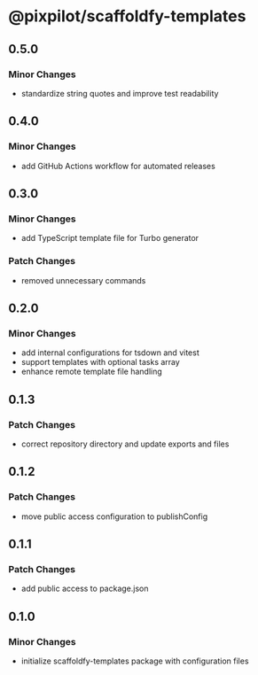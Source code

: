 # @pixpilot/scaffoldfy-templates

## 0.5.0

### Minor Changes

- standardize string quotes and improve test readability

## 0.4.0

### Minor Changes

- add GitHub Actions workflow for automated releases

## 0.3.0

### Minor Changes

- add TypeScript template file for Turbo generator

### Patch Changes

- removed unnecessary commands

## 0.2.0

### Minor Changes

- add internal configurations for tsdown and vitest
- support templates with optional tasks array
- enhance remote template file handling

## 0.1.3

### Patch Changes

- correct repository directory and update exports and files

## 0.1.2

### Patch Changes

- move public access configuration to publishConfig

## 0.1.1

### Patch Changes

- add public access to package.json

## 0.1.0

### Minor Changes

- initialize scaffoldfy-templates package with configuration files
